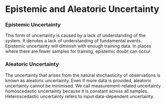 # Epistemic and Aleatoric Uncertainty
### Epistemic Uncertainty
This form of uncertainty is caused by a lack of understanding of the system. It denotes a lack of understanding of fundamental events. Epistemic uncertainty will diminish with enough training data. In places where there are fewer samples for training, epistemic doubt can occur.
### Aleatoric Uncertainty
The uncertainty that arises from the natural stochasticity of observations is known as aleatoric uncertainty. Even if more data is provided, aleatoric uncertainty cannot be minimised. We call measurement-related uncertainty homoscedastic uncertainty because it is constant across all samples. Heteroscedastic uncertainty refers to input data-dependent uncertainty.
